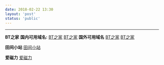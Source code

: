 ```yaml
---
date: 2018-02-22 13:30
layout: 'post'
status: 'public'
---
```


****

**BT之家**
**国内可用域名:**
[BT之家](https://www.btbtt.us)
[BT之家](https://www.btbtt.life)
**国外可用域名**
[BT之家](https://www.btbtt.co)
[BT之家](https://www.btbtt.top)

**田间小站**
[田间小站](https://www.tianfateng.cn/)

**爱磁力**
[爱磁力](http://www.aicili.pw/)
